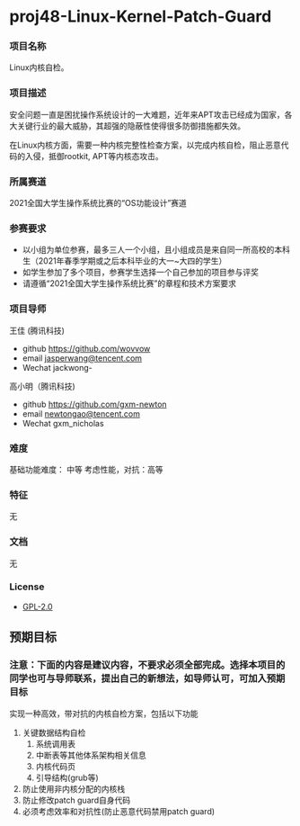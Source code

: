 # proj48-Linux-Kernel-Patch-Guard
### 项目名称
Linux内核自检。

### 项目描述

安全问题一直是困扰操作系统设计的一大难题，近年来APT攻击已经成为国家，各大关键行业的最大威胁，其超强的隐蔽性使得很多防御措施都失效。

在Linux内核方面，需要一种内核完整性检查方案，以完成内核自检，阻止恶意代码的入侵，抵御rootkit, APT等内核态攻击。

### 所属赛道

2021全国大学生操作系统比赛的“OS功能设计”赛道



### 参赛要求

- 以小组为单位参赛，最多三人一个小组，且小组成员是来自同一所高校的本科生（2021年春季学期或之后本科毕业的大一~大四的学生）
- 如学生参加了多个项目，参赛学生选择一个自己参加的项目参与评奖
- 请遵循“2021全国大学生操作系统比赛”的章程和技术方案要求



### 项目导师

王佳  (腾讯科技)

* github https://github.com/wovvow
* email jasperwang@tencent.com
* Wechat jackwong-

高小明（腾讯科技)

* github https://github.com/gxm-newton
* email newtongao@tencent.com
* Wechat gxm_nicholas

### 难度

基础功能难度： 中等
考虑性能，对抗：高等



### 特征

无



### 文档

无

### License

* [GPL-2.0](https://opensource.org/licenses/GPL-2.0)



## 预期目标

### 注意：下面的内容是建议内容，不要求必须全部完成。选择本项目的同学也可与导师联系，提出自己的新想法，如导师认可，可加入预期目标

实现一种高效，带对抗的内核自检方案，包括以下功能

1. 关键数据结构自检
   1. 系统调用表
   2. 中断表等其他体系架构相关信息
   3. 内核代码页
   4. 引导结构(grub等)
2. 防止使用非内核分配的内核栈
3. 防止修改patch guard自身代码
4. 必须考虑效率和对抗性(防止恶意代码禁用patch guard)